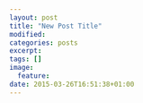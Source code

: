 ```yaml
---
layout: post
title: "New Post Title"
modified:
categories: posts
excerpt:
tags: []
image:
  feature:
date: 2015-03-26T16:51:38+01:00
---
```


